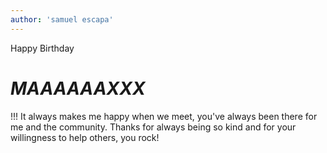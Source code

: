```yaml
---
author: 'samuel escapa'
---
```

Happy Birthday <h1><b><i>MAAAAAAXXX</i></b></h1>!!! It always makes me happy when we meet, you've always been there for me and the community. Thanks for always being so kind and for your willingness to help others, you rock!
